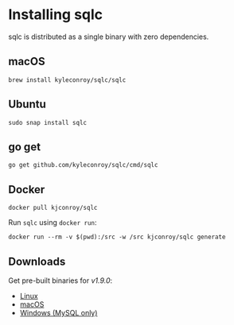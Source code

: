 # Installing sqlc

sqlc is distributed as a single binary with zero dependencies.

## macOS

```
brew install kyleconroy/sqlc/sqlc
```

## Ubuntu

```
sudo snap install sqlc
```

## go get

```
go get github.com/kyleconroy/sqlc/cmd/sqlc
```

## Docker

```
docker pull kjconroy/sqlc
```

Run `sqlc` using `docker run`:

```
docker run --rm -v $(pwd):/src -w /src kjconroy/sqlc generate
```

## Downloads

Get pre-built binaries for *v1.9.0*:

- [Linux](https://github.com/kyleconroy/sqlc/releases/download/v1.9.0/sqlc_1.9.0_linux_amd64.tar.gz)
- [macOS](https://github.com/kyleconroy/sqlc/releases/download/v1.9.0/sqlc_1.9.0_darwin_amd64.zip)
- [Windows (MySQL only)](https://github.com/kyleconroy/sqlc/releases/download/v1.9.0/sqlc_1.9.0_windows_amd64.zip)

